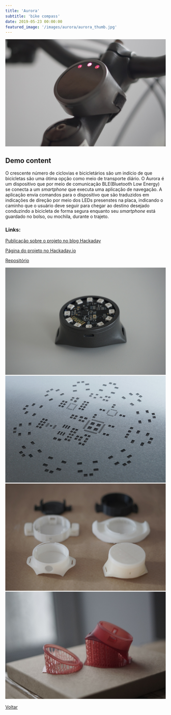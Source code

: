 ```yaml
---
title: 'Aurora'
subtitle: 'bike compass'
date: 2019-05-23 00:00:00
featured_image: '/images/aurora/aurora_thumb.jpg'
---
```


![](/images/aurora/aurora_01.jpg)

## Demo content

O crescente número de ciclovias e bicicletários são um indício de que bicicletas são uma ótima opção como meio de transporte diário. O Aurora é um dispositivo que por meio de comunicação BLE(Bluetooth Low Energy) se conecta a um *smartphone* que executa uma aplicação de navegação. A aplicação envia comandos para o dispositivo que são traduzidos em indicações de direção por meio dos LEDs presenstes na placa, indicando o caminho que o usuário deve seguir para chegar ao destino desejado conduzindo a bicicleta de forma segura enquanto seu *smartphone* está guardado no bolso, ou mochila, durante o trajeto.

### Links:

[Publicação sobre o projeto no blog Hackaday](https://hackaday.com/2019/05/29/a-stylish-solution-for-bike-navigation/)

[Página do projeto no Hackaday.io](https://hackaday.io/project/165685)

[Repositório](https://github.com/andrebla/aurorabikecompass)

<div class="gallery" data-columns="2">
	<img src="/images/aurora/aurora_02.jpg">
	<img src="/images/aurora/aurora_03.jpg">
	<img src="/images/aurora/aurora_04.jpg">
	<img src="/images/aurora/aurora_05.jpg">
</div>

<a href='/' class="button button--large">Voltar</a>